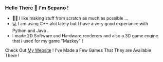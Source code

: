 ### Hello There 👋 I'm Sepano ! 
- 👨‍💻 I like making stuff from scratch as much as possible ... 
- 💻 I am using C++ alot lately but I have a very good experiance with Python and Java .
- I made 2D Software and Hardware renderers and also a 3D game engine that i used for my game "Mazkey" !

Check Out [My Website](https://sepandi.github.io) ! I've Made a Few Games That They are Available There !
